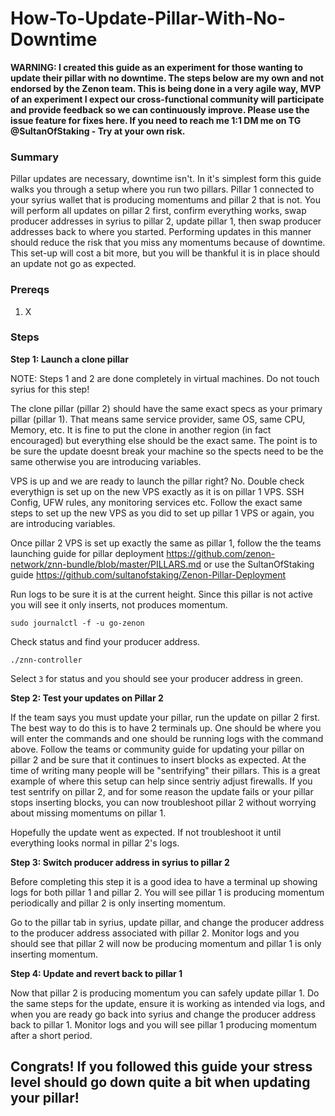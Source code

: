 # How-To-Update-Pillar-With-No-Downtime

**WARNING: I created this guide as an experiment for those wanting to update their pillar with no downtime. The steps below are my own and not endorsed by the Zenon team. This is being done in a very agile way, MVP of an experiment I expect our cross-functional community will participate and provide feedback so we can continuously improve. Please use the issue feature for fixes here. If you need to reach me 1:1 DM me on TG @SultanOfStaking - Try at your own risk.**

### Summary
Pillar updates are necessary, downtime isn't. In it's simplest form this guide walks you through a setup where you run two pillars. Pillar 1 connected to your syrius wallet that is producing momentums and pillar 2 that is not. You will perform all updates on pillar 2 first, confirm everything works, swap producer addresses in syrius to pillar 2, update pillar 1, then swap producer addresses back to where you started. Performing updates in this manner should reduce the risk that you miss any momentums because of downtime. This set-up will cost a bit more, but you will be thankful it is in place should an update not go as expected.

### Prereqs
1. X

### Steps

**Step 1: Launch a clone pillar**

NOTE: Steps 1 and 2 are done completely in virtual machines. Do not touch syrius for this step!

The clone pillar (pillar 2) should have the same exact specs as your primary pillar (pillar 1). That means same service provider, same OS, same CPU, Memory, etc. It is fine to put the clone in another region (in fact encouraged) but everything else should be the exact same. The point is to be sure the update doesnt break your machine so the spects need to be the same otherwise you are introducing variables.

VPS is up and we are ready to launch the pillar right? No. Double check everythign is set up on the new VPS exactly as it is on pillar 1 VPS. SSH Config, UFW rules, any monitoring services etc. Follow the exact same steps to set up the new VPS as you did to set up pillar 1 VPS or again, you are introducing variables.

Once pillar 2 VPS is set up exactly the same as pillar 1, follow the the teams launching guide for pillar deployment https://github.com/zenon-network/znn-bundle/blob/master/PILLARS.md or use the SultanOfStaking guide https://github.com/sultanofstaking/Zenon-Pillar-Deployment 

Run logs to be sure it is at the current height. Since this pillar is not active you will see it only inserts, not produces momentum.

`sudo journalctl -f -u go-zenon`

Check status and find your producer address.

`./znn-controller`

Select `3` for status and you should see your producer address in green.

**Step 2: Test your updates on Pillar 2**

If the team says you must update your pillar, run the update on pillar 2 first. The best way to do this is to have 2 terminals up. One should be where you will enter the commands and one should be running logs with the command above. Follow the teams or community guide for updating your pillar on pillar 2 and be sure that it continues to insert blocks as expected. At the time of writing many people will be "sentrifying" their pillars. This is a great example of where this setup can help since sentriy adjust firewalls. If you test sentrify on pillar 2, and for some reason the update fails or your pillar stops inserting blocks, you can now troubleshoot pillar 2 without worrying about missing momentums on pillar 1.

Hopefully the update went as expected. If not troubleshoot it until everything looks normal in pillar 2's logs.

**Step 3: Switch producer address in syrius to pillar 2**

Before completing this step it is a good idea to have a terminal up showing logs for both pillar 1 and pillar 2. You will see pillar 1 is producing momentum periodically and pillar 2 is only inserting momentum.

Go to the pillar tab in syrius, update pillar, and change the producer address to the producer address associated with pillar 2. Monitor logs and you should see that pillar 2 will now be producing momentum and pillar 1 is only inserting momentum.

**Step 4: Update and revert back to pillar 1**

Now that pillar 2 is producing momentum you can safely update pillar 1. Do the same steps for the update, ensure it is working as intended via logs, and when you are ready go back into syrius and change the producer address back to pillar 1. Monitor logs and you will see pillar 1 producing momentum after a short period.

## Congrats! If you followed this guide your stress level should go down quite a bit when updating your pillar!
